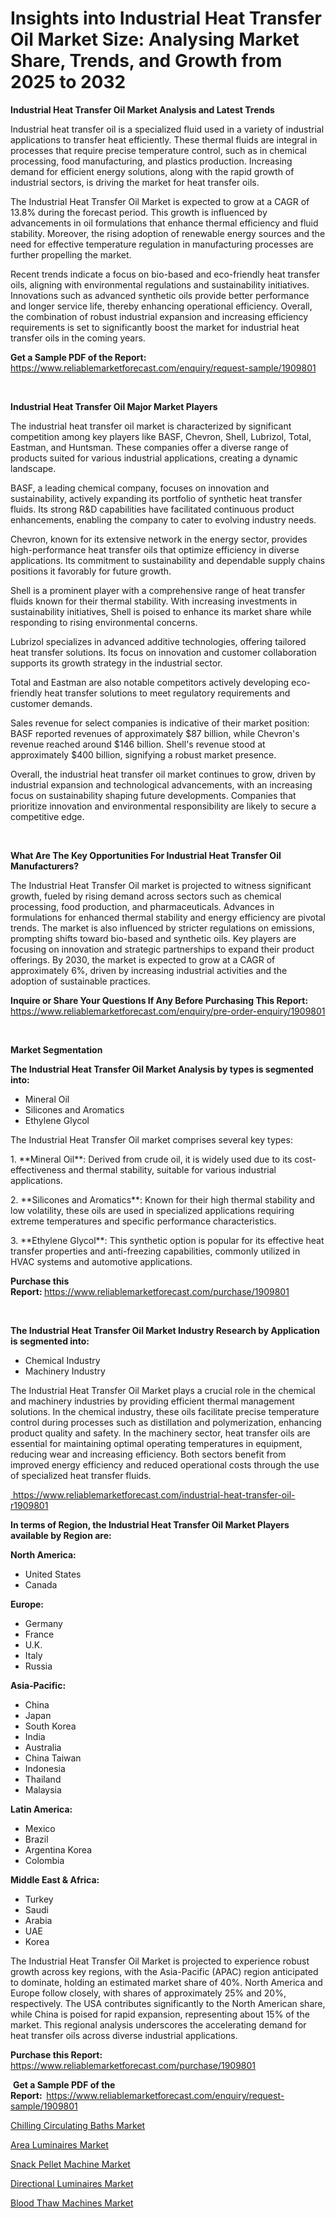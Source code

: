 <p><h1>Insights into Industrial Heat Transfer Oil Market Size: Analysing Market Share, Trends, and Growth from 2025 to 2032</h1></p><p><strong>Industrial Heat Transfer Oil Market Analysis and Latest Trends</strong></p>
<p><p>Industrial heat transfer oil is a specialized fluid used in a variety of industrial applications to transfer heat efficiently. These thermal fluids are integral in processes that require precise temperature control, such as in chemical processing, food manufacturing, and plastics production. Increasing demand for efficient energy solutions, along with the rapid growth of industrial sectors, is driving the market for heat transfer oils.</p><p>The Industrial Heat Transfer Oil Market is expected to grow at a CAGR of 13.8% during the forecast period. This growth is influenced by advancements in oil formulations that enhance thermal efficiency and fluid stability. Moreover, the rising adoption of renewable energy sources and the need for effective temperature regulation in manufacturing processes are further propelling the market. </p><p>Recent trends indicate a focus on bio-based and eco-friendly heat transfer oils, aligning with environmental regulations and sustainability initiatives. Innovations such as advanced synthetic oils provide better performance and longer service life, thereby enhancing operational efficiency. Overall, the combination of robust industrial expansion and increasing efficiency requirements is set to significantly boost the market for industrial heat transfer oils in the coming years.</p></p>
<p><strong>Get a Sample PDF of the Report:&nbsp;</strong> <a href="https://www.reliablemarketforecast.com/enquiry/request-sample/1909801?utm_campaign=2267&utm_medium=2&utm_source=Github&utm_content=ia&utm_term=04022025&utm_id=industrial-heat-transfer-oil">https://www.reliablemarketforecast.com/enquiry/request-sample/1909801</a></p>
<p>&nbsp;</p>
<p><strong>Industrial Heat Transfer Oil Major Market Players</strong></p>
<p><p>The industrial heat transfer oil market is characterized by significant competition among key players like BASF, Chevron, Shell, Lubrizol, Total, Eastman, and Huntsman. These companies offer a diverse range of products suited for various industrial applications, creating a dynamic landscape.</p><p>BASF, a leading chemical company, focuses on innovation and sustainability, actively expanding its portfolio of synthetic heat transfer fluids. Its strong R&D capabilities have facilitated continuous product enhancements, enabling the company to cater to evolving industry needs.</p><p>Chevron, known for its extensive network in the energy sector, provides high-performance heat transfer oils that optimize efficiency in diverse applications. Its commitment to sustainability and dependable supply chains positions it favorably for future growth.</p><p>Shell is a prominent player with a comprehensive range of heat transfer fluids known for their thermal stability. With increasing investments in sustainability initiatives, Shell is poised to enhance its market share while responding to rising environmental concerns.</p><p>Lubrizol specializes in advanced additive technologies, offering tailored heat transfer solutions. Its focus on innovation and customer collaboration supports its growth strategy in the industrial sector.</p><p>Total and Eastman are also notable competitors actively developing eco-friendly heat transfer solutions to meet regulatory requirements and customer demands. </p><p>Sales revenue for select companies is indicative of their market position: BASF reported revenues of approximately $87 billion, while Chevron's revenue reached around $146 billion. Shell's revenue stood at approximately $400 billion, signifying a robust market presence.</p><p>Overall, the industrial heat transfer oil market continues to grow, driven by industrial expansion and technological advancements, with an increasing focus on sustainability shaping future developments. Companies that prioritize innovation and environmental responsibility are likely to secure a competitive edge.</p></p>
<p>&nbsp;</p>
<p><strong>What Are The Key Opportunities For Industrial Heat Transfer Oil Manufacturers?</strong></p>
<p><p>The Industrial Heat Transfer Oil market is projected to witness significant growth, fueled by rising demand across sectors such as chemical processing, food production, and pharmaceuticals. Advances in formulations for enhanced thermal stability and energy efficiency are pivotal trends. The market is also influenced by stricter regulations on emissions, prompting shifts toward bio-based and synthetic oils. Key players are focusing on innovation and strategic partnerships to expand their product offerings. By 2030, the market is expected to grow at a CAGR of approximately 6%, driven by increasing industrial activities and the adoption of sustainable practices.</p></p>
<p><strong>Inquire or Share Your Questions If Any Before Purchasing This Report:</strong> <a href="https://www.reliablemarketforecast.com/enquiry/pre-order-enquiry/1909801?utm_campaign=2267&utm_medium=2&utm_source=Github&utm_content=ia&utm_term=04022025&utm_id=industrial-heat-transfer-oil">https://www.reliablemarketforecast.com/enquiry/pre-order-enquiry/1909801</a></p>
<p>&nbsp;</p>
<p><strong>Market Segmentation</strong></p>
<p><strong>The Industrial Heat Transfer Oil Market Analysis by types is segmented into:</strong></p>
<p><ul><li>Mineral Oil</li><li>Silicones and Aromatics</li><li>Ethylene Glycol</li></ul></p>
<p><p>The Industrial Heat Transfer Oil market comprises several key types: </p><p>1. **Mineral Oil**: Derived from crude oil, it is widely used due to its cost-effectiveness and thermal stability, suitable for various industrial applications.</p><p>2. **Silicones and Aromatics**: Known for their high thermal stability and low volatility, these oils are used in specialized applications requiring extreme temperatures and specific performance characteristics.</p><p>3. **Ethylene Glycol**: This synthetic option is popular for its effective heat transfer properties and anti-freezing capabilities, commonly utilized in HVAC systems and automotive applications.</p></p>
<p><strong>Purchase this Report:&nbsp;</strong><a href="https://www.reliablemarketforecast.com/purchase/1909801?utm_campaign=2267&utm_medium=2&utm_source=Github&utm_content=ia&utm_term=04022025&utm_id=industrial-heat-transfer-oil">https://www.reliablemarketforecast.com/purchase/1909801</a></p>
<p>&nbsp;</p>
<p><strong>The Industrial Heat Transfer Oil Market Industry Research by Application is segmented into:</strong></p>
<p><ul><li>Chemical Industry</li><li>Machinery Industry</li></ul></p>
<p><p>The Industrial Heat Transfer Oil Market plays a crucial role in the chemical and machinery industries by providing efficient thermal management solutions. In the chemical industry, these oils facilitate precise temperature control during processes such as distillation and polymerization, enhancing product quality and safety. In the machinery sector, heat transfer oils are essential for maintaining optimal operating temperatures in equipment, reducing wear and increasing efficiency. Both sectors benefit from improved energy efficiency and reduced operational costs through the use of specialized heat transfer fluids.</p></p>
<p><a href="https://www.reliablemarketforecast.com/industrial-heat-transfer-oil-r1909801?utm_campaign=2267&utm_medium=2&utm_source=Github&utm_content=ia&utm_term=04022025&utm_id=industrial-heat-transfer-oil">&nbsp;https://www.reliablemarketforecast.com/industrial-heat-transfer-oil-r1909801</a></p>
<p><strong>In terms of Region, the Industrial Heat Transfer Oil Market Players available by Region are:</strong></p>
<p>
    <p> <strong> North America: </strong>
        <ul>
            <li>United States</li>
            <li>Canada</li>
        </ul>
        </p> 
    <p> <strong> Europe: </strong>
        <ul>
            <li>Germany</li>
            <li>France</li>
            <li>U.K.</li>
            <li>Italy</li>
            <li>Russia</li>
        </ul>
        </p> 
    <p> <strong> Asia-Pacific: </strong>
        <ul>
            <li>China</li>
            <li>Japan</li>
            <li>South Korea</li>
            <li>India</li>
            <li>Australia</li>
            <li>China Taiwan</li>
            <li>Indonesia</li>
            <li>Thailand</li>
            <li>Malaysia</li>
        </ul>
        </p> 
    <p> <strong> Latin America: </strong>
        <ul>
            <li>Mexico</li>
            <li>Brazil</li>
            <li>Argentina Korea</li>
            <li>Colombia</li>
        </ul>
        </p> 
    <p> <strong> Middle East & Africa: </strong>
        <ul>
            <li>Turkey</li>
            <li>Saudi</li>
            <li>Arabia</li>
            <li>UAE</li>
            <li>Korea</li>
        </ul>
    </p>
    </p>
<p><p>The Industrial Heat Transfer Oil Market is projected to experience robust growth across key regions, with the Asia-Pacific (APAC) region anticipated to dominate, holding an estimated market share of 40%. North America and Europe follow closely, with shares of approximately 25% and 20%, respectively. The USA contributes significantly to the North American share, while China is poised for rapid expansion, representing about 15% of the market. This regional analysis underscores the accelerating demand for heat transfer oils across diverse industrial applications.</p></p>
<p><strong>Purchase this Report: </strong><a href="https://www.reliablemarketforecast.com/purchase/1909801?utm_campaign=2267&utm_medium=2&utm_source=Github&utm_content=ia&utm_term=04022025&utm_id=industrial-heat-transfer-oil">https://www.reliablemarketforecast.com/purchase/1909801</a></p>
<p>&nbsp;<strong>Get a Sample PDF of the Report:&nbsp;&nbsp;</strong><a href="https://www.reliablemarketforecast.com/enquiry/request-sample/1909801?utm_campaign=2267&utm_medium=2&utm_source=Github&utm_content=ia&utm_term=04022025&utm_id=industrial-heat-transfer-oil">https://www.reliablemarketforecast.com/enquiry/request-sample/1909801</a></p>
<p><strong></strong></p>
<p><p><a href="https://www.linkedin.com/pulse/chilling-circulating-baths-market-key-players-growth-trends-jczqc?utm_campaign=2267&utm_medium=2&utm_source=Github&utm_content=ia&utm_term=04022025&utm_id=industrial-heat-transfer-oil">Chilling Circulating Baths Market</a></p><p><a href="https://www.linkedin.com/pulse/area-luminaires-market-global-analysis-trends-forecasts-8ihre?utm_campaign=2267&utm_medium=2&utm_source=Github&utm_content=ia&utm_term=04022025&utm_id=industrial-heat-transfer-oil">Area Luminaires Market</a></p><p><a href="https://www.linkedin.com/pulse/snack-pellet-machine-market-growth-study-highlights-potential-vvede?utm_campaign=2267&utm_medium=2&utm_source=Github&utm_content=ia&utm_term=04022025&utm_id=industrial-heat-transfer-oil">Snack Pellet Machine Market</a></p><p><a href="https://www.linkedin.com/pulse/projected-directional-luminaires-market-growth-15-cagr-gxn8e?utm_campaign=2267&utm_medium=2&utm_source=Github&utm_content=ia&utm_term=04022025&utm_id=industrial-heat-transfer-oil">Directional Luminaires Market</a></p><p><a href="https://www.linkedin.com/pulse/blood-thaw-machines-market-projections-insights-valuation-8fslc?utm_campaign=2267&utm_medium=2&utm_source=Github&utm_content=ia&utm_term=04022025&utm_id=industrial-heat-transfer-oil">Blood Thaw Machines Market</a></p></p>